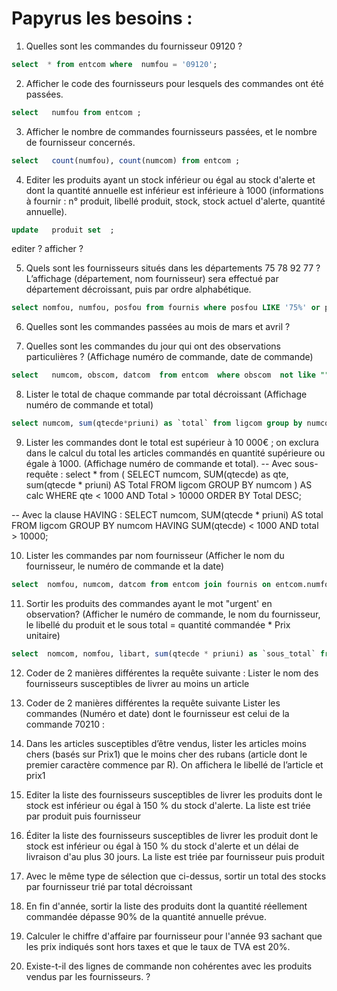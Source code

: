 # Papyrus les besoins : 

1. Quelles sont les commandes du fournisseur 09120 ?

```sql
select  * from entcom where  numfou = '09120';
```

2. Afficher le code des fournisseurs pour lesquels des commandes ont été passées.

```sql
select   numfou from entcom ;
```

3. Afficher le nombre de commandes fournisseurs passées, et le nombre de fournisseur concernés.

```sql
select   count(numfou), count(numcom) from entcom ;
```

4. Editer les produits ayant un stock inférieur ou égal au stock d'alerte et dont la quantité annuelle est inférieur est inférieure à 1000 (informations à fournir : n° produit, libellé produit, stock, stock actuel d'alerte, quantité annuelle).

```sql
update   produit set  ;
```
 editer ? afficher ? 

5. Quels sont les fournisseurs situés dans les départements 75 78 92 77 ? L’affichage (département, nom fournisseur) sera effectué par département décroissant, puis par ordre alphabétique.

```sql
select nomfou, numfou, posfou from fournis where posfou LIKE '75%' or posfou like '78%' or posfou like '92%' or posfou like '77%' order by posfou DESC, nomfou ASC; 
 ``` 
6. Quelles sont les commandes passées au mois de mars et avril ?

7. Quelles sont les commandes du jour qui ont des observations particulières ? (Affichage numéro de commande, date de commande)


```sql
select   numcom, obscom, datcom  from entcom  where obscom  not like "";
```

8. Lister le total de chaque commande par total décroissant (Affichage numéro de commande et total)

```sql
select numcom, sum(qtecde*priuni) as `total` from ligcom group by numcom order by `total` desc; 
```

9. Lister les commandes dont le total est supérieur à 10 000€ ; on exclura dans le calcul du total les articles commandés en quantité supérieure ou égale à 1000. (Affichage numéro de commande et total).
-- Avec sous-requête :
select * from (
SELECT numcom, SUM(qtecde) as qte, sum(qtecde * priuni) AS Total FROM ligcom
GROUP BY numcom
) AS calc
WHERE qte < 1000 AND Total > 10000
ORDER BY Total DESC;

-- Avec la clause HAVING :
SELECT numcom, SUM(qtecde * priuni) AS total
FROM ligcom
GROUP BY numcom
HAVING SUM(qtecde) < 1000 AND total > 10000;

10. Lister les commandes par nom fournisseur (Afficher le nom du fournisseur, le numéro de commande et la date) 

```sql
select  nomfou, numcom, datcom from entcom join fournis on entcom.numfou = fournis.numcom group by  nomfou
```

11. Sortir les produits des commandes ayant le mot "urgent' en observation? (Afficher le numéro de commande, le nom du fournisseur, le libellé du produit et le sous total = quantité commandée * Prix unitaire)

```sql
select  nomcom, nomfou, libart, sum(qtecde * priuni) as `sous_total` from entcom join fournis on fournis.numfou = entcom.numfou join ligcom on entcom.numcom = ligcom.numcom join  produit on ligcom.codart = produit.codart  where obscom like '%urgent%'
```
12. Coder de 2 manières différentes la requête suivante : Lister le nom des fournisseurs susceptibles de livrer au moins un article
13. Coder de 2 manières différentes la requête suivante Lister les commandes (Numéro et date) dont le fournisseur est celui de la commande 70210 :

14. Dans les articles susceptibles d’être vendus, lister les articles moins chers (basés sur Prix1) que le moins cher des rubans (article dont le premier caractère commence par R). On affichera le libellé de l’article et prix1
15. Editer la liste des fournisseurs susceptibles de livrer les produits  dont le stock est inférieur ou égal à 150 % du stock d'alerte. La liste est triée par produit puis fournisseur
16. Éditer la liste des fournisseurs susceptibles de livrer les produit dont  le stock est inférieur ou égal à 150 % du stock d'alerte et un délai de  livraison d'au plus 30 jours. La liste est triée par fournisseur puis produit
17. Avec le même type de sélection que ci-dessus, sortir un total des stocks par fournisseur trié par total décroissant
18. En fin d'année, sortir la liste des produits dont la quantité réellement commandée dépasse 90% de la quantité annuelle prévue.
19. Calculer le chiffre d'affaire par fournisseur pour l'année 93 sachant que les prix indiqués sont hors taxes et que le taux de TVA est 20%.

20. Existe-t-il des lignes de commande non cohérentes avec les produits vendus par les fournisseurs. ?